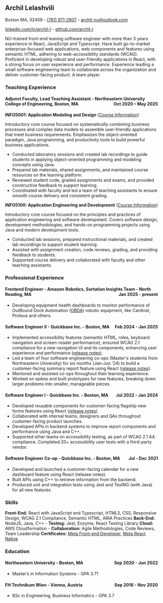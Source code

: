 ## Archil Lelashvili

Boston MA, 02459 - [(781) 971-2807](tel:+17819712807) - [archil-nu@outlook.com](mailto:archil-nu@outlook.com)

[linkedin.com/in/archil-l](https://www.linkedin.com/in/archil-l) - [github.com/archil-l](http://github.com/archil-l)

NU-trained front-end leaning software engineer with more than 3 years experience in React, JavaScript and Typescript. Have built go-to-market enterprise-focused web applications, web components and features using semantic HTML, adhering to web-accessibility standards (WCAG). Proficient in developing robust and user-friendly applications in React, with a strong focus on user experience and performance. Experience leading a small software engineering team to collaborate across the organization and deliver customer-facing product. A team player.

### Teaching Experience

#### Adjunct Faculty, Lead Teaching Assistant - Northeastern University College of Engineering, Boston, MA<span style="float:right;">Oct 2020 – May 2025</span>

**INFO5001: Application Modeling and Design** ([Course Information](https://catalog.northeastern.edu/graduate/engineering/multidisciplinary/information-systems-msis-bridge/#programrequirementstext))

Introductory core course focused on systematically combining business processes and complex data models to assemble user-friendly applications that meet business requirements. Emphasizes the object-oriented paradigm, Java programming, and productivity tools to build powerful business applications.

- Conducted laboratory sessions and created lab recordings to guide students in applying object-oriented programming and modeling concepts using Java.
- Prepared lab materials, shared assignments, and maintained course resources on the learning platform.
- Reviewed student code, graded assignments and exams, and provided constructive feedback to support learning.
- Coordinated with faculty and led a team of teaching assistants to ensure smooth course delivery and consistent grading.

**INFO5100: Application Engineering and Development** ([Course Information](https://catalog.northeastern.edu/graduate/engineering/multidisciplinary/information-systems-msis-bridge/#programrequirementstext))

Introductory core course focused on the principles and practices of application engineering and software development. Covers software design, development methodologies, and hands-on programming projects using Java and modern development tools.

- Conducted lab sessions, prepared instructional materials, and created lab recordings to support student learning.
- Assisted with assignment creation, code reviews, grading, and providing feedback to students.
- Supported course delivery and collaborated with faculty and other teaching assistants.

### Professional Experience

#### Frontend Engineer - Amazon Robotics, Sortation Insights Team - North Reading, MA<span style="float:right;">Jan 2025 - present</span>

- Developing equipment health dashboards to monitor performance of OutBound Dock Automation ([OBDA](https://www.aboutamazon.com/stories/amazon-robotics-autonomous-robot-proteus-warehouse-packages)) robotic equipment, like Cardinal, Proteus and others.

#### **Software Engineer II** - Quickbase Inc. - Boston, MA<span style="float:right;">Feb 2024 - Jan 2025</span>

- Implemented accessibility features (semantic HTML, roles, keyboard navigation and screen-reader performance), ensured WCAG 2.1 compliance for a new navigation UI and its components, enhancing user experience and performance ([release notes](https://helpv2.quickbase.com/hc/en-us/articles/25457213788692-Updates-to-Quickbase-navigation)).
- Led a team of four software engineering co-ops (Master's students from Northeastern University) for six months (Jan-Jun ‘24) to build a customer-facing summary report feature using React ([release notes](https://helpv2.quickbase.com/hc/en-us/articles/23804944584468-Quickbase-February-2024-Release-Notes#h_01HPT7ASHWVSMB064ADPVMTR80)).
- Mentored and assisted co-ops throughout their learning experience.
- Worked on spikes and built prototypes for new features, breaking down larger problems into smaller, manageable pieces.

#### **Software Engineer I** - Quickbase Inc. - Boston, MA<span style="float:right;">Jul 2022 - Jan 2024</span>

- Developed reusable components for customer-facing flagship new forms features using React ([release notes](https://helpv2.quickbase.com/hc/en-us/articles/16259648646292-Quickbase-June-2023-release-notes#h_01GAH1YHWP30JQ63J1ZCZ74YCN)).
- Collaborated with internal teams, designers and QAs throughout customer-facing product launches.
- Developed APIs in backend systems to improve report components and performance using Java and C++.
- Supported other teams on accessibility testing, as part of WCAG 2.1 AA compliance. Completed 20+ accessibility user tests with a third-party vendor.

#### **Software Engineer Co-op** - Quickbase Inc. - Boston, MA<span style="float:right;">Jul - Dec 2021</span>

- Developed and launched a customer-facing calendar for a new dashboard feature using React (release notes).
- Built APIs using C++ to retrieve information from the backend.
- Produced unit and integration tests using Jest and TestNG (with Java) for all new features

### Skills

**Front-End:** React with JavaScript and Typescript, HTML5, CSS, Responsive Design, WCAG 2.1 Compliance, Semantic HTML, ARIA Practices **Back-End:** NodeJS, Java, C++ - **Testing:** Jest, Enzyme, React Testing Library **Cloud:** AWS Cloudformation - **Collaboration:** Agile Methodologies, Code Reviews, Team Leadership **Certificates:** [Meta Front-end Developer](https://coursera.org/share/10103d86d12b25368b6b5e3a21e8a35f), [Meta React Native](https://coursera.org/share/4509deb0aa888e369cdceb284510238f)

### Education

#### **Northeastern University** - Boston, MA<span style="float:right;">Sep 2020 - Jun 2022</span>

- Master’s in Information Systems - GPA 3.71

#### **FH Technikum Wien** - Vienna, Austria<span style="float:right;">Sep 2016 - Nov 2020</span>

- BSc in Engineering, Business Informatics - GPA 3.7

